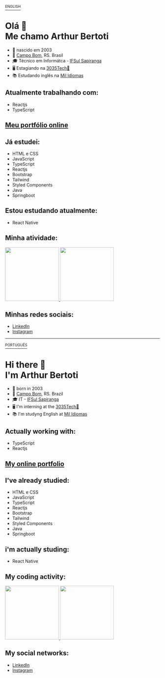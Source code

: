 <a id='portugues' href='#ingles'><sup>ENGLISH</sup><a>

# Olá 👋 <br> Me chamo Arthur Bertoti

- 🙂 nascido em 2003
- 📌 [Campo Bom](https://www.google.com/maps/place/Campo+Bom,+RS/@-29.6760875,-51.0495443,13z/data=!3m1!4b1!4m5!3m4!1s0x9519404def9b59b5:0xce6eb6fcdd2d22b5!8m2!3d-29.6747831!4d-51.0613111), RS. Brasil
- 🎓 Técnico em Informátca - [IFSul Sapiranga](https://www.instagram.com/ifsulsapiranga/)
- 🖥️ Estagiando na [3035Tech💜](https://www.linkedin.com/company/3035-tech/)
- 📚 Estudando inglês na [Mil Idiomas](https://www.instagram.com/milidiomas/)

## Atualmente trabalhando com:
- Reactjs
- TypeScript

## [Meu portfólio online](https://arthurbertoti.github.io/portfolio/)

## Já estudei:
- HTML e CSS
- JavaScript
- TypeScript
- Reactjs
- Bootstrap
- Tailwind
- Styled Components
- Java
- Springboot
  
## Estou estudando atualmente:
- React Native
  
## Minha atividade:
<div>
  <a href="https://github.com/arthurbertoti">
  <img height="175px" src="https://github-readme-stats.vercel.app/api?username=arthurbertoti&show_icons=true&theme=github_dark&include_all_commits=true&count_private=true"/>
  <img height="175px" src="https://github-readme-stats.vercel.app/api/top-langs/?username=arthurbertoti&layout=compact&langs_count=8&theme=github_dark"/>
  </a>
</div>

## Minhas redes sociais:
- [LinkedIn](https://www.linkedin.com/in/arthurbertoti/)
- [Instagram](https://www.instagram.com/arthur_bertoti/)

<hr>

  
  
<!--PORTFOLIO EM INGLÊS-->


<a id='ingles' href='#portugues'><sup>PORTUGUÊS</sup><a>

# Hi there 👋 <br> I'm Arthur Bertoti

- 🙂 born in 2003
- 📌 [Campo Bom](https://www.google.com/maps/place/Campo+Bom,+RS/@-29.6760875,-51.0495443,13z/data=!3m1!4b1!4m5!3m4!1s0x9519404def9b59b5:0xce6eb6fcdd2d22b5!8m2!3d-29.6747831!4d-51.0613111), RS. Brazil
- 🎓 IT - [IFSul Sapiranga](https://www.instagram.com/ifsulsapiranga/)
- 🖥️ I'm interning at the [3035Tech💜](https://www.linkedin.com/company/3035-tech/)
- 📚 I'm studyng English at [Mil Idiomas](https://www.instagram.com/milidiomas/)

## Actually working with:
- TypeScript
- Reactjs

## [My online portfolio](https://arthurbertoti.github.io/portfolio/index-en.html)

## I've already studied:
- HTML e CSS
- JavaScript
- TypeScript
- Reactjs
- Bootstrap
- Tailwind
- Styled Components
- Java
- Springboot
  
## i'm actually studing:
- React Native

## My coding activity:
<div>
  <a href="https://github.com/arthurbertoti">
  <img height="175px" src="https://github-readme-stats.vercel.app/api?username=arthurbertoti&show_icons=true&theme=github_dark&include_all_commits=true&count_private=true"/>
  <img height="175px" src="https://github-readme-stats.vercel.app/api/top-langs/?username=arthurbertoti&layout=compact&langs_count=8&theme=github_dark"/>
  </a>
</div>

## My social networks:
- [LinkedIn](https://www.linkedin.com/in/arthurbertoti/)
- [Instagram](https://www.instagram.com/arthur_bertoti/)


<!--
OUTRAS IDEIAS

**arthurbertoti/arthurbertoti** is a ✨ _special_ ✨ repository because its `README.md` (this file) appears on your GitHub profile.


Here are some ideas to get you started:

- 🔭 I’m currently working on ...

- 👯 I’m looking to collaborate on ...
- 🤔 I’m looking for help with ...
- 💬 Ask me about ...
- 📫 How to reach me:
-->
